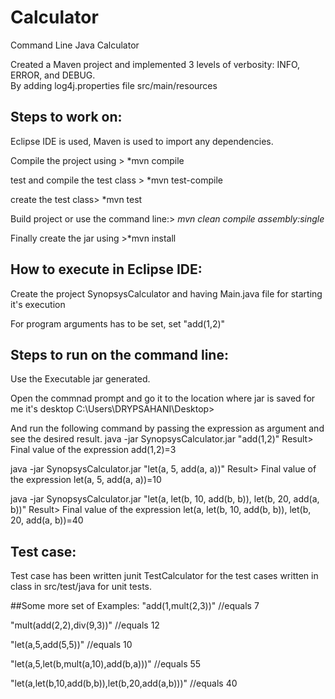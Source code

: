 # Calculator
Command Line Java Calculator

Created a Maven project and implemented 3 levels of verbosity: INFO, ERROR, and DEBUG.  
By adding log4j.properties file src/main/resources

## Steps to work on:
Eclipse IDE is used, Maven is used to import any dependencies.

Compile the project using > *mvn compile

test and compile the test class > *mvn test-compile

create the test class> *mvn test

Build project or use the command line:> *mvn clean compile assembly:single*

Finally create the jar using >*mvn install


## How to execute in Eclipse IDE:
Create the project SynopsysCalculator and having Main.java file for starting it's execution

For program arguments has to be set, set "add(1,2)"

## Steps to run on the command line:
Use the Executable jar generated.

Open the commnad prompt and go it to the location where jar is saved for me it's desktop 
C:\Users\DRYPSAHANI\Desktop>

And run the following command by passing the expression as argument and see the desired result.
java -jar SynopsysCalculator.jar "add(1,2)"
Result> Final value of the expression add(1,2)=3

java -jar SynopsysCalculator.jar "let(a, 5, add(a, a))"
Result> Final value of the expression let(a, 5, add(a, a))=10

java -jar SynopsysCalculator.jar "let(a, let(b, 10, add(b, b)), let(b, 20, add(a, b))"
Result> Final value of the expression let(a, let(b, 10, add(b, b)), let(b, 20, add(a, b))=40

## Test case:
Test case has been written junit
TestCalculator for the test cases written in class in src/test/java for unit tests.

##Some more set of Examples:
"add(1,mult(2,3))"                    //equals 7

"mult(add(2,2),div(9,3))"             //equals 12

"let(a,5,add(5,5))"                   //equals 10

"let(a,5,let(b,mult(a,10),add(b,a)))" //equals 55

"let(a,let(b,10,add(b,b)),let(b,20,add(a,b)))"     //equals 40

